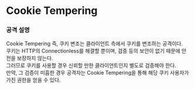 # Cookie Tempering

### 공격 설명

Cookie Tempering 즉, 쿠키 변조는 클라이언트 측에서 쿠키를 변조하는 공격이다.<br>
쿠키는 HTTP의 Connectionless를 해결할 뿐이며, 검증 등의 보안이 없기 때문에 안전을 보장하지 않는다.<br>
그러므로 쿠키를 사용할 경우 신뢰할 만한 클라이언트인지 별도로 검증해야 한다.<br>
만약, 그 검증이 미흡한 경우 공격자는 Cookie Tempering을 통해 해당 쿠키 사용자가 가진 권한을 얻을 수 있다.
